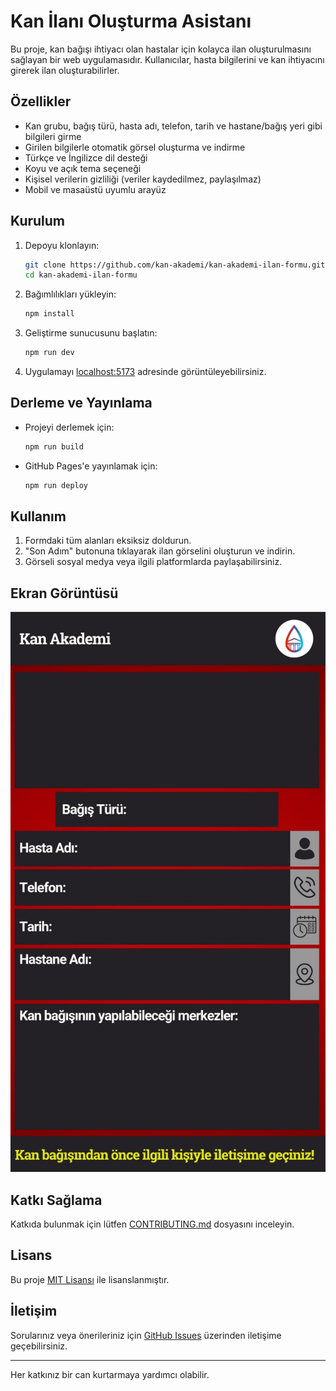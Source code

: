 # Kan İlanı Oluşturma Asistanı

Bu proje, kan bağışı ihtiyacı olan hastalar için kolayca ilan oluşturulmasını sağlayan bir web uygulamasıdır. Kullanıcılar, hasta bilgilerini ve kan ihtiyacını girerek ilan oluşturabilirler.

## Özellikler

- Kan grubu, bağış türü, hasta adı, telefon, tarih ve hastane/bağış yeri gibi bilgileri girme
- Girilen bilgilerle otomatik görsel oluşturma ve indirme
- Türkçe ve İngilizce dil desteği
- Koyu ve açık tema seçeneği
- Kişisel verilerin gizliliği (veriler kaydedilmez, paylaşılmaz)
- Mobil ve masaüstü uyumlu arayüz

## Kurulum

1. Depoyu klonlayın:
   ```sh
   git clone https://github.com/kan-akademi/kan-akademi-ilan-formu.git
   cd kan-akademi-ilan-formu
   ```
2. Bağımlılıkları yükleyin:
   ```sh
   npm install
   ```
3. Geliştirme sunucusunu başlatın:
   ```sh
   npm run dev
   ```
4. Uygulamayı [localhost:5173](http://localhost:5173) adresinde görüntüleyebilirsiniz.

## Derleme ve Yayınlama

- Projeyi derlemek için:
  ```sh
  npm run build
  ```
- GitHub Pages'e yayınlamak için:
  ```sh
  npm run deploy
  ```

## Kullanım

1. Formdaki tüm alanları eksiksiz doldurun.
2. "Son Adım" butonuna tıklayarak ilan görselini oluşturun ve indirin.
3. Görseli sosyal medya veya ilgili platformlarda paylaşabilirsiniz.

## Ekran Görüntüsü

![Uygulama Ekran Görüntüsü](public/kan-akademi-ilan-template-1.jpg)

## Katkı Sağlama

Katkıda bulunmak için lütfen [CONTRIBUTING.md](.github/CONTRIBUTING.md) dosyasını inceleyin.

## Lisans

Bu proje [MIT Lisansı](LICENSE) ile lisanslanmıştır.

## İletişim

Sorularınız veya önerileriniz için [GitHub Issues](https://github.com/sertunc/kan-akademi-ilan-formu/issues) üzerinden iletişime geçebilirsiniz.

---
Her katkınız bir can kurtarmaya yardımcı olabilir.
